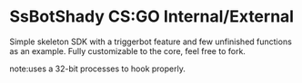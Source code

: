 # SsBotShady CS:GO Internal/External
Simple skeleton SDK with a triggerbot feature and few unfinished functions as an example.
Fully customizable to the core, feel free to fork. 

note:uses a 32-bit processes to hook properly.
